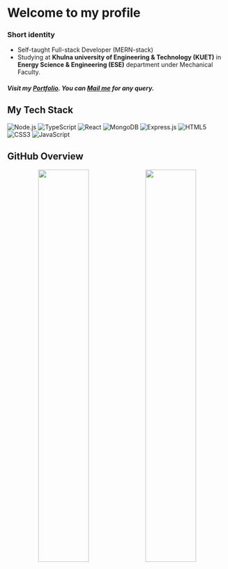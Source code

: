 <h1>Welcome to my profile</h1>
<h3>Short identity</h3>
<ul>
  <li>Self-taught Full-stack Developer (MERN-stack)</li>
  <li>Studying at <strong>Khulna university of Engineering & Technology (KUET)</strong> in <strong>Energy Science & Engineering (ESE)</strong> department under Mechanical Faculty.</li>
</ul>
<h5>Visit my <a href="https://abirs-personal-portfolio.netlify.app/" target="_blank">Portfolio</a>. You can <a href="mailto:muneem914@gmail.com">Mail me</a> for any query.</h5>

## My Tech Stack

![Node.js](https://img.shields.io/badge/Node.js-43853D?style=for-the-badge&logo=node.js&logoColor=white)
![TypeScript](https://img.shields.io/badge/TypeScript-3178C6?style=for-the-badge&logo=typescript&logoColor=white)
![React](https://img.shields.io/badge/React-20232A?style=for-the-badge&logo=react&logoColor=61DAFB)
![MongoDB](https://img.shields.io/badge/MongoDB-4EA94B?style=for-the-badge&logo=mongodb&logoColor=white)
![Express.js](https://img.shields.io/badge/Express.js-000000?style=for-the-badge&logo=express&logoColor=white)
![HTML5](https://img.shields.io/badge/HTML5-E34F26?style=for-the-badge&logo=html5&logoColor=white)
![CSS3](https://img.shields.io/badge/CSS3-1572B6?style=for-the-badge&logo=css3&logoColor=white)
![JavaScript](https://img.shields.io/badge/JavaScript-F7DF1E?style=for-the-badge&logo=javascript&logoColor=black)


## GitHub Overview

<p align="center">
  <img width="48%" src="https://github-readme-stats.vercel.app/api?username=muneem914&show_icons=true&theme=dark&hide_border=true" />
  <img width="48%" src="https://github-readme-stats.vercel.app/api/top-langs/?username=muneem914&layout=compact&theme=dark&hide_border=true" />
</p>
